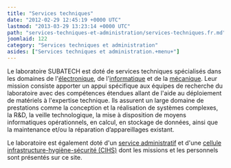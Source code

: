 ```yaml
---
title: "Services techniques"
date: "2012-02-29 12:45:19 +0000 UTC"
lastmod: "2013-03-29 13:23:14 +0000 UTC"
path: "services-techniques-et-administration/services-techniques.fr.md"
joomlaid: 122
category: "Services techniques et administration"
asides: ["Services techniques et administration.+menu+"]
---
```

Le laboratoire SUBATECH est doté de services techniques spécialisés dans les domaines de l'[électronique](fr/services-techniques/electronique/presentation), de l'[informatique](fr/services-techniques/informatique/presentation) et de la [mécanique](fr/services-techniques/mecanique/presentation). Leur mission consiste apporter un appui spécifique aux équipes de recherche du laboratoire avec des compétences étendues allant de l'aide au déploiement de matériels à l'expertise technique. Ils assurent un large domaine de prestations comme la conception et la réalisation de systèmes complexes, la R&D, la veille technologique, la mise à disposition de moyens informatiques opérationnels, en calcul, en stockage de données, ainsi que la maintenance et/ou la réparation d’appareillages existant.

Le laboratoire est également doté d'un [service administratif](/services-techniques-et-administration/administration/presentation.fr) et d'une [cellule infrastructure-hygiène-sécurité (CIHS)](/fr/radioprotection/) dont les missions et les personnels sont présentés sur ce site.

